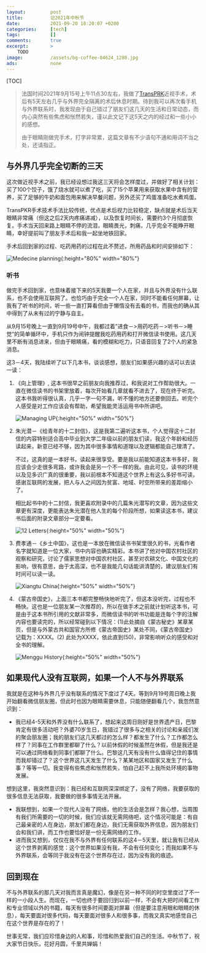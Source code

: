 ```yaml
---
layout:         post
title:          记2021年中秋节
date:           2021-09-20 18:20:07 +0200
categories:     [tech]
tags:           []
comments:       true
excerpt:        >
    TODO
image:          /assets/bg-coffee-84624_1280.jpg
ads:            none
---
```




[TOC]

> 法国时间2021年9月15号上午11点30左右，我做了[TransPRK](https://zh.wikipedia.org/wiki/TransPRK)近视手术，术后有5天左右几乎与外界完全隔离的术后休息时期。待到我可以再次看手机与外界联系时，我发现由于自己错过了朋友们这几天的生活和日常动态，而内心突然有些焦虑和怅然若失，谨以此文记下这5天之内的经过和一些小小的感想。
>
> 由于眼睛刚做完手术，打字非常累，这篇文章有不少语句不通和用词不当之处，还请指正。

## 与外界几乎完全切断的三天

这次做近视手术之前，我已经设想过我这三天将会怎样度过，并做好了相关计划：买了100个饺子，饿了烧水就可以煮了吃，买了15个苹果用来获取水果中含有的营养，买了足够的牛奶和面包用来解决早餐问题，另外还买了鸡蛋准备吃水煮鸡蛋。

TransPKR手术技术手法比较传统，优点是术后视力比较稳定，缺点就是术后当天眼睛非常痛（但这之后2天内疼痛递减），以及恢复时间长，需要约3个月彻底恢复。手术当天回来路上眼睛不停的流泪，眼睛畏光，刺痛，几乎完全不能睁开眼睛，幸好提前叫了朋友手术后和我一起坐地铁回家。

手术后回到家的过程、吃药用药的过程在此不赘述，所用药品和时间安排如下：

![Medecine planning](../_src/life/planning_medicine.jpg){:height="80%" width="80%"}

### 听书

做完手术回到家，也意味着接下来的5天我要一个人在家，并且与外界没有什么联系，也不会使用互联网了。也恰巧由于完全一个人在家，同时不能看任何屏幕，让我有了听书的时间，听一些一直打算看但由于懒惰没有去看的书，而我也的确从其中得到了从未有过的宁静与自主。

从9月15号晚上一直到9月19号中午，我都过着”进食－>用药吃药－>听书－>睡觉“的简单循环中，手机只作为闹钟提醒我吃药用药和打开微信读书使用。这几天里不断有消息进来，但由于眼睛痛，看的模糊和吃力，只语音回复了2个人的紧急消息。

这3－4天，我陆续听了以下几本书，谈谈感想，朋友们如果感兴趣的话可以去读一读：

1. 《向上管理》, 这本书很早之前朋友向我推荐过，和我说对工作帮助很大。一直在微信读书的书架里放着，每次开始看几章就看不进去了，现在终于听完。这本书我听得很认真，几乎一字一句不漏，听不懂的地方还要倒回去。听完个人感受是对工作应该会有帮助，希望我能灵活运用书中所讲吧。

   ![Managing UP](../_src/life/managing_up.jpeg){:height="50%" width="50%"}

   

2. 朱光潜－《给青年的十二封信》，这是我第二遍听这本书，个人觉得这十二封信的内容特别适合高中毕业到大学二年级以前的朋友们读，我这个年龄和经历读起来，新意已经不够，因为其中很多事情和道理以及逻辑都能自己理清了。

   不过，这真的是一本好书，读起来很享受。要是我以前能知道这本书多好，我应该会少走很多弯路，或许我会是另一个不一样的我。由此可见，读书的环境以及见多识广真的很重要，我以前根本不知道这个世界上有这么多好书可读，感谢互联网的发展，把人与人之间因为贫富、地域、时空所带来的差距缩小了。

   相比起书中的十二封信，我更喜欢附录中的几篇朱光潜写的文章，因为这些文章更有深度，更能表达朱光潜在他人生的每个阶段所想，如果读这本书，建议书后面的附录文章部分一定要看。

   ![12 Letters](../_src/life/12letters.jpeg){:height="50%" width="50%"}

   

3. 费孝通－《乡土中国》，这也是一本放在微信读书书架里很久的书，光看作者名字就知道是一位大家，书中内容也确实精彩。本书讲了他对中国农村社区的观察和研究，讨论了儒家思想对中国农村社区，甚至对农耕文化、中国文化的影响，很有意思，由于太高深，也不是我能几句话能讲清楚的，建议朋友们有时间可以读一读。

   ![Xiangtu China](../_src/life/xiangtu.jpeg){:height="50%" width="50%"}

   

4. 《蒙古帝国史》，上面三本书都完整畅快地听完了，但这本没听完，过程也不畅快。这也是一位朋友某一次推荐的，所以在做手术之前就计划听这本书，可是由于这本书所引用的文献非常多，而微信读书的听书功能是连每个字的注解内容也要读完的，所以经常碰到以下情况：(1)此处摘自《蒙古秘史》某章某页，但是与外蒙古共和国官方所修《蒙古帝国史》某处不同，《蒙古帝国史》记载为：XXXX。(2) 此处为XXXX，依此直到(50)，非常影响听众的感受和对全书的理解。

   ![Menggu History](../_src/life/menghuHistory.jpeg){:height="50%" width="50%"}

## 如果现代人没有互联网，如果一个人不与外界联系

我就是在这种与外界几乎没有联系的情况下度过了4天。等到9月19号周日晚上我开始翻看微信朋友圈，但此时也因为眼睛需要休息，只能随便翻看几个，我忽然意识到：

- 我已经4-5天和外界没有什么联系了，想起来这周日刚好是世界遗产日，巴黎肯定有很多活动吧？外婆70岁生日，我错过了很多与之相关的讨论和亲戚们发的聚会朋友圈；我的朋友们这几天都过的怎么样？都发生了什么？工作都怎么样了？同事在工作群里都聊了什么？以前休假的时候虽然在休假，但是我还是可以通过网络看到同事们都聊了什么。巴黎这几天有没有什么值得记住的事情而我却错过了？这个世界这几天发生了什么？某某地区和国家又发生了什么事？等等一切。我变得有些焦虑和怅然若失，怕自己赶不上我所处环境的事物发展。

想到这里，我突然意识到：我已经和互联网深深绑定了，没有了网络，我要获取的很多信息无法获取，我要做的很多事情无法开展。

- 我联想到，如果一个现代人没有了网络，他的生活会是怎样？我心想，当周围有我们所需要的一切的时候，我们应该就无需网络吧，这个情况可能是：有自己最亲密的人在身边，朋友们都在身边，我们无需获取外界信息，因为朋友们会和我们讲，而工作也要恰好是一份无需网络的工作。
- 进而我又想到，仅仅在我不与外界有任何联系的这4－5天里，就让我有已经从这个世界剥离的感觉：这个世界如果没有我，不会有任何变化；而我如果不与外界联系，会等同于我没有在这个世界存在过，因为没有我的痕迹。

## 回到现在

不与外界联系的那几天对我而言真是魔幻，像是在另一种不同的时空里度过了不一样的一小段人生。而现在，一切也终于要回归到以前一样，不会有大把时间看工作和专业领域以外的书籍，每天有很多时间要面对屏幕（但是要注意用眼和眼睛的休息），每天要面对很多代码，每天要面对很多人和很多事，而我又真实地感觉自己在这个世界是存在的了！

世事无常，我们应珍惜身边的人和事，珍惜和热爱我们自己的生活。中秋节了，祝大家节日快乐，花好月圆，千里共婵娟！
